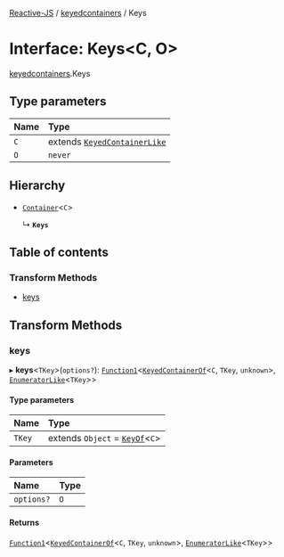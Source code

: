 [Reactive-JS](../README.md) / [keyedcontainers](../modules/keyedcontainers.md) / Keys

# Interface: Keys<C, O\>

[keyedcontainers](../modules/keyedcontainers.md).Keys

## Type parameters

| Name | Type |
| :------ | :------ |
| `C` | extends [`KeyedContainerLike`](keyedcontainers.KeyedContainerLike.md) |
| `O` | `never` |

## Hierarchy

- [`Container`](containers.Container.md)<`C`\>

  ↳ **`Keys`**

## Table of contents

### Transform Methods

- [keys](keyedcontainers.Keys.md#keys)

## Transform Methods

### keys

▸ **keys**<`TKey`\>(`options?`): [`Function1`](../modules/functions.md#function1)<[`KeyedContainerOf`](../modules/keyedcontainers.md#keyedcontainerof)<`C`, `TKey`, `unknown`\>, [`EnumeratorLike`](containers.EnumeratorLike.md)<`TKey`\>\>

#### Type parameters

| Name | Type |
| :------ | :------ |
| `TKey` | extends `Object` = [`KeyOf`](../modules/keyedcontainers.md#keyof)<`C`\> |

#### Parameters

| Name | Type |
| :------ | :------ |
| `options?` | `O` |

#### Returns

[`Function1`](../modules/functions.md#function1)<[`KeyedContainerOf`](../modules/keyedcontainers.md#keyedcontainerof)<`C`, `TKey`, `unknown`\>, [`EnumeratorLike`](containers.EnumeratorLike.md)<`TKey`\>\>
